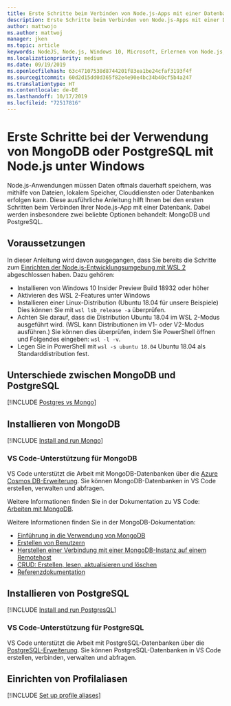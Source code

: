 ```yaml
---
title: Erste Schritte beim Verbinden von Node.js-Apps mit einer Datenbank
description: Erste Schritte beim Verbinden von Node.js-Apps mit einer Datenbank unter Windows.
author: mattwojo
ms.author: mattwoj
manager: jken
ms.topic: article
keywords: NodeJS, Node.js, Windows 10, Microsoft, Erlernen von Node.js, Node unter Windows, Node im WSL, Node unter Linux unter Windows, Installieren von Node unter Windows, NodeJS mit VS Code, Entwickeln mit Node unter Windows, Entwickeln mit NodeJS unter Windows, Installieren von Node im WSL, NodeJS im Windows-Subsystem für Linux
ms.localizationpriority: medium
ms.date: 09/19/2019
ms.openlocfilehash: 63c47107538d8744201f83ea1be24cfaf3193f4f
ms.sourcegitcommit: 60d2d15dd0d365f82e4e90e4bc34b40cf5b4a247
ms.translationtype: HT
ms.contentlocale: de-DE
ms.lasthandoff: 10/17/2019
ms.locfileid: "72517816"
---
```

# <a name="get-started-using-mongodb-or-postgresql-with-nodejs-on-windows"></a>Erste Schritte bei der Verwendung von MongoDB oder PostgreSQL mit Node.js unter Windows

Node.js-Anwendungen müssen Daten oftmals dauerhaft speichern, was mithilfe von Dateien, lokalem Speicher, Clouddiensten oder Datenbanken erfolgen kann. Diese ausführliche Anleitung hilft Ihnen bei den ersten Schritten beim Verbinden Ihrer Node.js-App mit einer Datenbank. Dabei werden insbesondere zwei beliebte Optionen behandelt: MongoDB und PostgreSQL.

## <a name="prerequisites"></a>Voraussetzungen

In dieser Anleitung wird davon ausgegangen, dass Sie bereits die Schritte zum [Einrichten der Node.js-Entwicklungsumgebung mit WSL 2](./setup-on-wsl2.md) abgeschlossen haben. Dazu gehören:

- Installieren von Windows 10 Insider Preview Build 18932 oder höher
- Aktivieren des WSL 2-Features unter Windows
- Installieren einer Linux-Distribution (Ubuntu 18.04 für unsere Beispiele) Dies können Sie mit `wsl lsb_release -a` überprüfen.
- Achten Sie darauf, dass die Distribution Ubuntu 18.04 im WSL 2-Modus ausgeführt wird. (WSL kann Distributionen im V1- oder V2-Modus ausführen.) Sie können dies überprüfen, indem Sie PowerShell öffnen und Folgendes eingeben: `wsl -l -v`.
- Legen Sie in PowerShell mit `wsl -s ubuntu 18.04` Ubuntu 18.04 als Standarddistribution fest.

## <a name="differences-between-mongodb-and-postgresql"></a>Unterschiede zwischen MongoDB und PostgreSQL

[!INCLUDE [Postgres vs Mongo](../includes/postgres-v-mongo.md)]

## <a name="install-mongodb"></a>Installieren von MongoDB

[!INCLUDE [Install and run Mongo](../includes/install-and-run-mongo.md)]

### <a name="vs-code-support-for-mongodb"></a>VS Code-Unterstützung für MongoDB

VS Code unterstützt die Arbeit mit MongoDB-Datenbanken über die [Azure Cosmos DB-Erweiterung](https://marketplace.visualstudio.com/items?itemName=ms-azuretools.vscode-cosmosdb). Sie können MongoDB-Datenbanken in VS Code erstellen, verwalten und abfragen.

Weitere Informationen finden Sie in der Dokumentation zu VS Code: [Arbeiten mit MongoDB](https://code.visualstudio.com/docs/azure/mongodb).

Weitere Informationen finden Sie in der MongoDB-Dokumentation:

- [Einführung in die Verwendung von MongoDB](https://docs.mongodb.com/manual/introduction/)
- [Erstellen von Benutzern](https://docs.mongodb.com/manual/tutorial/create-users/)
- [Herstellen einer Verbindung mit einer MongoDB-Instanz auf einem Remotehost](https://docs.mongodb.com/manual/mongo/#mongodb-instance-on-a-remote-host)
- [CRUD: Erstellen, lesen, aktualisieren und löschen](https://docs.mongodb.com/manual/crud/)
- [Referenzdokumentation](https://docs.mongodb.com/manual/reference/)

## <a name="install-postgresql"></a>Installieren von PostgreSQL

[!INCLUDE [Install and run PostgresQL](../includes/install-and-run-postgres.md)]

### <a name="vs-code-support-for-postgresql"></a>VS Code-Unterstützung für PostgreSQL

VS Code unterstützt die Arbeit mit PostgreSQL-Datenbanken über die [PostgreSQL-Erweiterung](https://marketplace.visualstudio.com/items?itemName=ms-ossdata.vscode-postgresql). Sie können PostgreSQL-Datenbanken in VS Code erstellen, verbinden, verwalten und abfragen.

## <a name="set-up-profile-aliases"></a>Einrichten von Profilaliasen

[!INCLUDE [Set up profile aliases](../includes/profile-aliases.md)]
